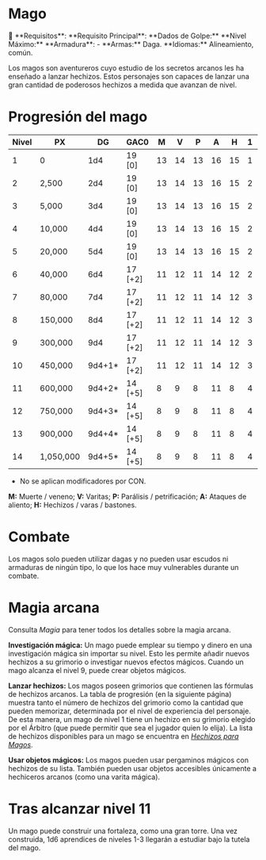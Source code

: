 # Mago

<aside>
📖 **Requisitos**: 
**Requisito Principal**: 
**Dados de Golpe:** 
**Nivel Máximo:** 
**Armadura**: -
**Armas:** Daga.
**Idiomas:** Alineamiento, común.

</aside>

Los magos son aventureros cuyo estudio de los secretos arcanos les ha enseñado a lanzar hechizos. Estos personajes son capaces de lanzar una gran cantidad de poderosos hechizos a medida que avanzan de nivel.

# Progresión del mago

| Nivel | PX | DG | GAC0 | M | V | P | A | H | 1 | 2 | 3 | 4 | 5 | 6 |
| --- | --- | --- | --- | --- | --- | --- | --- | --- | --- | --- | --- | --- | --- | --- |
| 1 | 0 | 1d4 | 19 [0] | 13 | 14 | 13 | 16 | 15 | 1 | – | – | – | – | – |
| 2 | 2,500 | 2d4 | 19 [0] | 13 | 14 | 13 | 16 | 15 | 2 | – | – | – | – | – |
| 3 | 5,000 | 3d4 | 19 [0] | 13 | 14 | 13 | 16 | 15 | 2 | 1 | – | – | – | – |
| 4 | 10,000 | 4d4 | 19 [0] | 13 | 14 | 13 | 16 | 15 | 2 | 2 | – | – | – | – |
| 5 | 20,000 | 5d4 | 19 [0] | 13 | 14 | 13 | 16 | 15 | 2 | 2 | 1 | – | – | – |
| 6 | 40,000 | 6d4 | 17 [+2] | 11 | 12 | 11 | 14 | 12 | 2 | 2 | 2 | – | – | – |
| 7 | 80,000 | 7d4 | 17 [+2] | 11 | 12 | 11 | 14 | 12 | 3 | 2 | 2 | 1 | – | – |
| 8 | 150,000 | 8d4 | 17 [+2] | 11 | 12 | 11 | 14 | 12 | 3 | 3 | 2 | 2 | – | – |
| 9 | 300,000 | 9d4 | 17 [+2] | 11 | 12 | 11 | 14 | 12 | 3 | 3 | 3 | 2 | 1 | – |
| 10 | 450,000 | 9d4+1* | 17 [+2] | 11 | 12 | 11 | 14 | 12 | 3 | 3 | 3 | 3 | 2 | – |
| 11 | 600,000 | 9d4+2* | 14 [+5] | 8 | 9 | 8 | 11 | 8 | 4 | 3 | 3 | 3 | 2 | 1 |
| 12 | 750,000 | 9d4+3* | 14 [+5] | 8 | 9 | 8 | 11 | 8 | 4 | 4 | 3 | 3 | 3 | 2 |
| 13 | 900,000 | 9d4+4* | 14 [+5] | 8 | 9 | 8 | 11 | 8 | 4 | 4 | 4 | 3 | 3 | 3 |
| 14 | 1,050,000 | 9d4+5* | 14 [+5] | 8 | 9 | 8 | 11 | 8 | 4 | 4 | 4 | 4 | 3 | 3 |

* No se aplican modificadores por CON.

**M:** Muerte / veneno; **V:** Varitas; **P:** Parálisis / petrificación; **A:** Ataques de aliento; **H:** Hechizos / varas / bastones.

# Combate

Los magos solo pueden utilizar dagas y no pueden usar escudos ni armaduras de ningún tipo, lo que los hace muy vulnerables durante un combate.

# Magia arcana

Consulta *Magia* para tener todos los detalles sobre la magia arcana.

**Investigación mágica:** Un mago puede emplear su tiempo y dinero en una investigación mágica sin importar su nivel. Esto les permite añadir nuevos hechizos a su grimorio o investigar nuevos efectos mágicos. Cuando un mago alcanza el nivel 9, puede crear objetos mágicos.

**Lanzar hechizos:** Los magos poseen grimorios que contienen las fórmulas de hechizos arcanos. La tabla de progresión (en la siguiente página) muestra tanto el número de hechizos del grimorio como la cantidad que pueden memorizar, determinada por el nivel de experiencia del personaje. De esta manera, un mago de nivel 1 tiene un hechizo en su grimorio elegido por el Árbitro (que puede permitir que sea el jugador quien lo elija). La lista de hechizos disponibles para un mago se encuentra en *[Hechizos para Magos](https://www.notion.so/ec0de6e71a6d444da654e1817eea8955?pvs=21)*.

**Usar objetos mágicos:** Los magos pueden usar pergaminos mágicos con hechizos de su lista. También pueden usar objetos accesibles únicamente a hechiceros arcanos (como una varita mágica).

# Tras alcanzar nivel 11

Un mago puede construir una fortaleza, como una gran torre. Una vez construida, 1d6 aprendices de niveles 1-3 llegarán a estudiar bajo la tutela del mago.